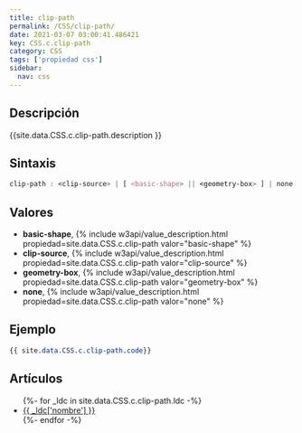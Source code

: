 ```yaml
---
title: clip-path
permalink: /CSS/clip-path/
date: 2021-03-07 03:00:41.486421
key: CSS.c.clip-path
category: CSS
tags: ['propiedad css']
sidebar: 
  nav: css
---
```


## Descripción
{{site.data.CSS.c.clip-path.description }}

## Sintaxis
~~~css
clip-path : <clip-source> | [ <basic-shape> || <geometry-box> ] | none
~~~

## Valores
* **basic-shape**,  {% include w3api/value_description.html propiedad=site.data.CSS.c.clip-path valor="basic-shape" %}
* **clip-source**,  {% include w3api/value_description.html propiedad=site.data.CSS.c.clip-path valor="clip-source" %}
* **geometry-box**,  {% include w3api/value_description.html propiedad=site.data.CSS.c.clip-path valor="geometry-box" %}
* **none**,  {% include w3api/value_description.html propiedad=site.data.CSS.c.clip-path valor="none" %}

## Ejemplo
~~~css
{{ site.data.CSS.c.clip-path.code}}
~~~

## Artículos
<ul>
{%- for _ldc in site.data.CSS.c.clip-path.ldc -%}
   <li>
       <a href="{{_ldc['url'] }}">{{ _ldc['nombre'] }}</a>
   </li>
{%- endfor -%}
</ul>
